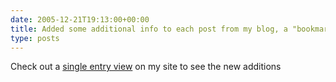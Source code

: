 ```yaml
---
date: 2005-12-21T19:13:00+00:00
title: Added some additional info to each post from my blog, a "bookmark this with Del.icio.us" link and the oh-so-trendy 'tags'
type: posts
---
```

Check out a [single entry view](http://blogs.duncanmackenzie.net/duncanma/archive/2005/12/12/3380.aspx) on my site to see the new additions
